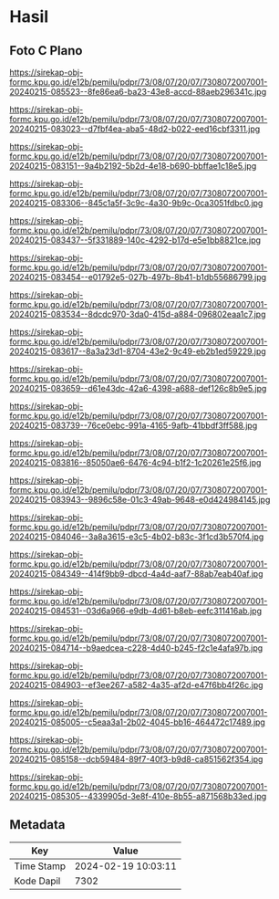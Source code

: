 # Hasil

## Foto C Plano

https://sirekap-obj-formc.kpu.go.id/e12b/pemilu/pdpr/73/08/07/20/07/7308072007001-20240215-085523--8fe86ea6-ba23-43e8-accd-88aeb296341c.jpg

https://sirekap-obj-formc.kpu.go.id/e12b/pemilu/pdpr/73/08/07/20/07/7308072007001-20240215-083023--d7fbf4ea-aba5-48d2-b022-eed16cbf3311.jpg

https://sirekap-obj-formc.kpu.go.id/e12b/pemilu/pdpr/73/08/07/20/07/7308072007001-20240215-083151--9a4b2192-5b2d-4e18-b690-bbffae1c18e5.jpg

https://sirekap-obj-formc.kpu.go.id/e12b/pemilu/pdpr/73/08/07/20/07/7308072007001-20240215-083306--845c1a5f-3c9c-4a30-9b9c-0ca3051fdbc0.jpg

https://sirekap-obj-formc.kpu.go.id/e12b/pemilu/pdpr/73/08/07/20/07/7308072007001-20240215-083437--5f331889-140c-4292-b17d-e5e1bb8821ce.jpg

https://sirekap-obj-formc.kpu.go.id/e12b/pemilu/pdpr/73/08/07/20/07/7308072007001-20240215-083454--e01792e5-027b-497b-8b41-b1db55686799.jpg

https://sirekap-obj-formc.kpu.go.id/e12b/pemilu/pdpr/73/08/07/20/07/7308072007001-20240215-083534--8dcdc970-3da0-415d-a884-096802eaa1c7.jpg

https://sirekap-obj-formc.kpu.go.id/e12b/pemilu/pdpr/73/08/07/20/07/7308072007001-20240215-083617--8a3a23d1-8704-43e2-9c49-eb2b1ed59229.jpg

https://sirekap-obj-formc.kpu.go.id/e12b/pemilu/pdpr/73/08/07/20/07/7308072007001-20240215-083659--d61e43dc-42a6-4398-a688-def126c8b9e5.jpg

https://sirekap-obj-formc.kpu.go.id/e12b/pemilu/pdpr/73/08/07/20/07/7308072007001-20240215-083739--76ce0ebc-991a-4165-9afb-41bbdf3ff588.jpg

https://sirekap-obj-formc.kpu.go.id/e12b/pemilu/pdpr/73/08/07/20/07/7308072007001-20240215-083816--85050ae6-6476-4c94-b1f2-1c20261e25f6.jpg

https://sirekap-obj-formc.kpu.go.id/e12b/pemilu/pdpr/73/08/07/20/07/7308072007001-20240215-083943--9896c58e-01c3-49ab-9648-e0d424984145.jpg

https://sirekap-obj-formc.kpu.go.id/e12b/pemilu/pdpr/73/08/07/20/07/7308072007001-20240215-084046--3a8a3615-e3c5-4b02-b83c-3f1cd3b570f4.jpg

https://sirekap-obj-formc.kpu.go.id/e12b/pemilu/pdpr/73/08/07/20/07/7308072007001-20240215-084349--414f9bb9-dbcd-4a4d-aaf7-88ab7eab40af.jpg

https://sirekap-obj-formc.kpu.go.id/e12b/pemilu/pdpr/73/08/07/20/07/7308072007001-20240215-084531--03d6a966-e9db-4d61-b8eb-eefc311416ab.jpg

https://sirekap-obj-formc.kpu.go.id/e12b/pemilu/pdpr/73/08/07/20/07/7308072007001-20240215-084714--b9aedcea-c228-4d40-b245-f2c1e4afa97b.jpg

https://sirekap-obj-formc.kpu.go.id/e12b/pemilu/pdpr/73/08/07/20/07/7308072007001-20240215-084903--ef3ee267-a582-4a35-af2d-e47f6bb4f26c.jpg

https://sirekap-obj-formc.kpu.go.id/e12b/pemilu/pdpr/73/08/07/20/07/7308072007001-20240215-085005--c5eaa3a1-2b02-4045-bb16-464472c17489.jpg

https://sirekap-obj-formc.kpu.go.id/e12b/pemilu/pdpr/73/08/07/20/07/7308072007001-20240215-085158--dcb59484-89f7-40f3-b9d8-ca851562f354.jpg

https://sirekap-obj-formc.kpu.go.id/e12b/pemilu/pdpr/73/08/07/20/07/7308072007001-20240215-085305--4339905d-3e8f-410e-8b55-a871568b33ed.jpg


## Metadata

| Key        | Value               |
| ---------- | ------------------- |
| Time Stamp | 2024-02-19 10:03:11 |
| Kode Dapil | 7302                |



